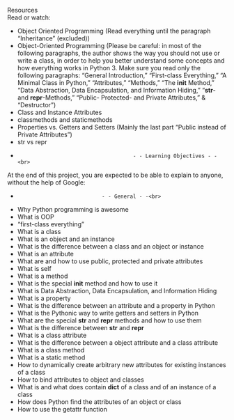 Resources<br>
Read or watch:<br>

- Object Oriented Programming (Read everything until the paragraph “Inheritance” (excluded))<br>
- Object-Oriented Programming (Please be careful: in most of the following paragraphs, the author shows the way you should not use or write a class, in order to help you better understand some concepts and how everything works in Python 3. Make sure you read only the following paragraphs: “General Introduction,” “First-class Everything,” “A Minimal Class in Python,” “Attributes,” “Methods,” “The __init__ Method,” “Data Abstraction, Data Encapsulation, and Information Hiding,” “__str__- and __repr__-Methods,” “Public- Protected- and Private Attributes,” & “Destructor”)
- Class and Instance Attributes
- classmethods and staticmethods
- Properties vs. Getters and Setters (Mainly the last part “Public instead of Private Attributes”)
- str vs repr
-                                          - - Learning Objectives - -<br>
At the end of this project, you are expected to be able to explain to anyone, without the help of Google:<br>

-                                - - General - -<br>
- Why Python programming is awesome<br>
- What is OOP<br>
- “first-class everything”<br>
- What is a class<br>
- What is an object and an instance<br>
- What is the difference between a class and an object or instance<br>
- What is an attribute<br>
- What are and how to use public, protected and private attributes<br>
- What is self<br>
- What is a method<br>
- What is the special __init__ method and how to use it<br>
- What is Data Abstraction, Data Encapsulation, and Information Hiding<br>
- What is a property<br>
- What is the difference between an attribute and a property in Python<br>
- What is the Pythonic way to write getters and setters in Python<br>
- What are the special __str__ and __repr__ methods and how to use them<br>
- What is the difference between __str__ and __repr__<br>
- What is a class attribute<br>
- What is the difference between a object attribute and a class attribute<br>
- What is a class method<br>
- What is a static method<br>
- How to dynamically create arbitrary new attributes for existing instances of a class<br>
- How to bind attributes to object and classes<br>
- What is and what does contain __dict__ of a class and of an instance of a class<br>
- How does Python find the attributes of an object or class<br>
- How to use the getattr function<br>
